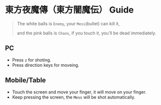 # 東方夜魔傳（東方闇魔伝） Guide

> The white balls is `Enemy`, your `Mess`(bullet) can kill it,
>
> and the pink balls is `Chaos`, if you touch it, you'll be dead immediately.

## PC

- Press `z` for shoting.
- Press direction keys for moveing.

## Mobile/Table

- Touch the screen and move your finger, it will move on your finger.
- Keep pressing the screen, the `Mess` will be shot automatically.
